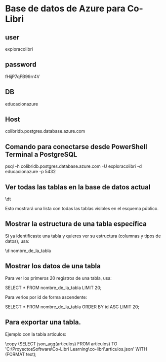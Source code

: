 # Base de datos de Azure para Co-Libri

## user
exploracolibri
## password
fHijP7qFB99rr4V

## DB
educacionazure

## Host
colibridb.postgres.database.azure.com

## Comando para conectarse desde PowerShell Terminal a PostgreSQL
psql -h colibridb.postgres.database.azure.com -U exploracolibri -d educacionazure -p 5432

## Ver todas las tablas en la base de datos actual

\dt

Esto mostrará una lista con todas las tablas visibles en el esquema público.

## Mostrar la estructura de una tabla específica
Si ya identificaste una tabla y quieres ver su estructura (columnas y tipos de datos), usa:

\d nombre_de_la_tabla

## Mostrar los datos de una tabla
Para ver los primeros 20 registros de una tabla, usa:

SELECT * FROM nombre_de_la_tabla LIMIT 20;

Para verlos por id de forma ascendente:

SELECT * FROM nombre_de_la_tabla ORDER BY id ASC LIMIT 20;

## Para exportar una tabla.

Ejemplo con la tabla articulos:

\copy (SELECT json_agg(articulos) FROM articulos) TO 'C:\ProyectosSoftware\Co-Libri Learning\co-libri\articulos.json' WITH (FORMAT text);

